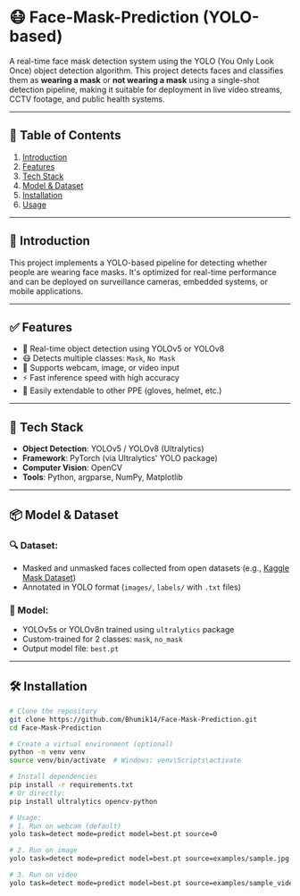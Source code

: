 # 😷 Face-Mask-Prediction (YOLO-based)

A real-time face mask detection system using the YOLO (You Only Look Once) object detection algorithm. This project detects faces and classifies them as **wearing a mask** or **not wearing a mask** using a single-shot detection pipeline, making it suitable for deployment in live video streams, CCTV footage, and public health systems.

---

## 🧭 Table of Contents

1. [Introduction](#introduction)  
2. [Features](#features)  
3. [Tech Stack](#tech-stack)  
4. [Model & Dataset](#model--dataset)  
5. [Installation](#installation)  
6. [Usage](#usage)  

---

## 📌 Introduction

This project implements a YOLO-based pipeline for detecting whether people are wearing face masks. It's optimized for real-time performance and can be deployed on surveillance cameras, embedded systems, or mobile applications.

---

## ✅ Features

- 🎯 Real-time object detection using YOLOv5 or YOLOv8
- 😷 Detects multiple classes: `Mask`, `No Mask`
- 🎥 Supports webcam, image, or video input
- ⚡ Fast inference speed with high accuracy
- 🧩 Easily extendable to other PPE (gloves, helmet, etc.)

---

## 🧱 Tech Stack

- **Object Detection**: YOLOv5 / YOLOv8 (Ultralytics)
- **Framework**: PyTorch (via Ultralytics' YOLO package)
- **Computer Vision**: OpenCV
- **Tools**: Python, argparse, NumPy, Matplotlib

---

## 📦 Model & Dataset

### 🔍 Dataset:
- Masked and unmasked faces collected from open datasets (e.g., [Kaggle Mask Dataset](https://www.kaggle.com/datasets))
- Annotated in YOLO format (`images/`, `labels/` with `.txt` files)

### 🧠 Model:
- YOLOv5s or YOLOv8n trained using `ultralytics` package
- Custom-trained for 2 classes: `mask`, `no_mask`
- Output model file: `best.pt`

---

## 🛠 Installation

```bash
# Clone the repository
git clone https://github.com/Bhumik14/Face-Mask-Prediction.git
cd Face-Mask-Prediction

# Create a virtual environment (optional)
python -m venv venv
source venv/bin/activate  # Windows: venv\Scripts\activate

# Install dependencies
pip install -r requirements.txt
# Or directly:
pip install ultralytics opencv-python

# Usage: 
# 1. Run on webcam (default)
yolo task=detect mode=predict model=best.pt source=0

# 2. Run on image
yolo task=detect mode=predict model=best.pt source=examples/sample.jpg

# 3. Run on video
yolo task=detect mode=predict model=best.pt source=examples/sample_video.mp4
